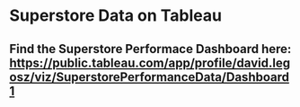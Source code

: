 # Superstore Data on Tableau
## Find the Superstore Performace Dashboard here: https://public.tableau.com/app/profile/david.legosz/viz/SuperstorePerformanceData/Dashboard1

